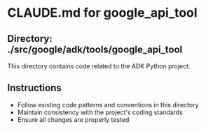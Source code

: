 # CLAUDE.md for google_api_tool

## Directory: ./src/google/adk/tools/google_api_tool

This directory contains code related to the ADK Python project.

## Instructions
- Follow existing code patterns and conventions in this directory
- Maintain consistency with the project's coding standards
- Ensure all changes are properly tested

